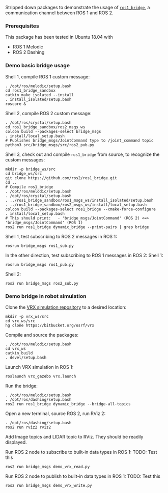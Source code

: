 Stripped down packages to demonstrate the usage of [`ros1_bridge`](https://github.com/ros2/ros1_bridge), a communication channel between ROS 1 and ROS 2.

### Prerequisites

This package has been tested in Ubuntu 18.04 with
* ROS 1 Melodic
* ROS 2 Dashing


### Demo basic bridge usage

Shell 1, compile ROS 1 custom message:
```
. /opt/ros/melodic/setup.bash
cd ros1_bridge_sandbox
catkin_make_isolated --install
. install_isolated/setup.bash 
roscore &
```

Shell 2, compile ROS 2 custom message:
```
. /opt/ros/crystal/setup.bash
cd ros1_bridge_sandbox/ros2_msgs_ws
colcon build --packages-select bridge_msgs
. install/local_setup.bash
# Publishes bridge_msgs/JointCommand type to /joint_command topic
python3 src/bridge_msgs/src/ros2_pub.py
```

Shell 3, check out and compile `ros1_bridge` from source, to recognize the custom messages:
```
mkdir -p bridge_ws/src
cd bridge_ws/src
git clone https://github.com/ros2/ros1_bridge.git
cd ..
# Compile ros1_bridge
. /opt/ros/melodic/setup.bash
. /opt/ros/crystal/setup.bash
. ../ros1_bridge_sandbox/ros1_msgs_ws/install_isolated/setup.bash 
. ../ros1_bridge_sandbox/ros2_msgs_ws/install/local_setup.bash 
colcon build --packages-select ros1_bridge --cmake-force-configure
. install/local_setup.bash
# This should print:   - 'bridge_msgs/JointCommand' (ROS 2) <=> 'bridge_msgs/JointCommand' (ROS 1)
ros2 run ros1_bridge dynamic_bridge --print-pairs | grep bridge
```

Shell 1, test subscribing to ROS 2 messages in ROS 1:
```
rosrun bridge_msgs ros1_sub.py
```

In the other direction, test subscribing to ROS 1 messages in ROS 2:
Shell 1:
```
rosrun bridge_msgs ros1_pub.py
```
Shell 2:
```
ros2 run bridge_msgs ros2_sub.py
```


### Demo bridge in robot simulation

Clone the [VRX simulation repository](https://bitbucket.org/osrf/vrx) to a desired location:
```
mkdir -p vrx_ws/src
cd vrx_ws/src
hg clone https://bitbucket.org/osrf/vrx
```

Compile and source the packages:
```
. /opt/ros/melodic/setup.bash
cd vrx_ws
catkin build
. devel/setup.bash
```

Launch VRX simulation in ROS 1:
```
roslaunch vrx_gazebo vrx.launch
```

Run the bridge:
```
. /opt/ros/melodic/setup.bash
. /opt/ros/dashing/setup.bash
ros2 run ros1_bridge dynamic_bridge --bridge-all-topics
```

Open a new terminal, source ROS 2, run RViz 2:
```
. /opt/ros/dashing/setup.bash
ros2 run rviz2 rviz2
```
Add Image topics and LIDAR topic to RViz. They should be readily displayed.

Run ROS 2 node to subscribe to built-in data types in ROS 1:
TODO: Test this
```
ros2 run bridge_msgs demo_vrx_read.py
```

Run ROS 2 node to publish to built-in data types in ROS 1:
TODO: Test this
```
ros2 run bridge_msgs demo_vrx_write.py
```


